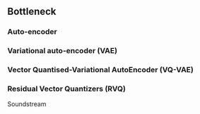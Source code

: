 ## Bottleneck

### Auto-encoder

### Variational auto-encoder (VAE)

### Vector Quantised-Variational AutoEncoder (VQ-VAE)

### Residual Vector Quantizers (RVQ)

Soundstream

